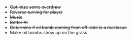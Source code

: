 * ~~Optimize some overdraw~~
* ~~Reverse turning for player~~
* ~~Music~~
* ~~Better AI~~
* ~~Determine if oil bomb coming from off-side is a real issue~~
* Make oil bombs show up on the grass